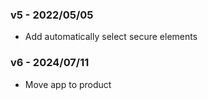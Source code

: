 ### v5 - 2022/05/05
* Add automatically select secure elements

### v6 - 2024/07/11
* Move app to product
